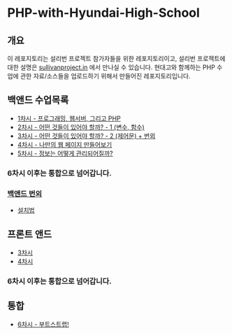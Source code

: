 # PHP-with-Hyundai-High-School

## 개요

 이 레포지토리는 설리번 프로젝트 참가자들을 위한 레포지토리이고, 설리번 프로젝트에 대한 설명은 [sullivanproject.in](http://sullivanproject.in/) 에서 만나실 수 있습니다.
 현대고와 함께하는 PHP 수업에 관한 자료/소스들을 업로드하기 위해서 만들어진 레포지토리입니다.

## 백앤드 수업목록
* [1차시 - 프로그래밍, 웹서버, 그리고 PHP](./Backend/1차시)
* [2차시 - 어떤 것들이 있어야 할까? - 1 (변수, 함수)](./Backend/2차시)
* [3차시 - 어떤 것들이 있어야 할까? - 2 (제어문) + 번외](./Backend/3차시)
* [4차시 - 나만의 웹 페이지 만들어보기](./Backend/4차시)
* [5차시 - 정보는 어떻게 관리되어질까?](./Backend/5차시)

### 6차시 이후는 통합으로 넘어갑니다.

### [백앤드 번외](./Backend/번외)
* [설치법](./Backend/번외/개발환경의설치.md)

## 프론트 앤드 
* [3차시](./Frontend/3차시)
* [4차시](./Frontend/4차시)

### 6차시 이후는 통합으로 넘어갑니다.

## 통합

* [6차시 - 부트스트랩!](./Integration/6차시)